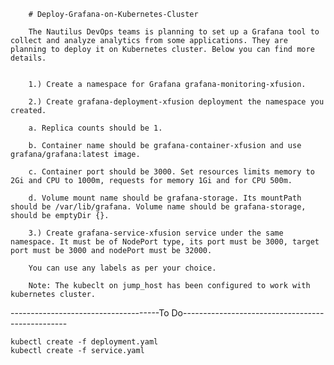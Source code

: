         # Deploy-Grafana-on-Kubernetes-Cluster

        The Nautilus DevOps teams is planning to set up a Grafana tool to collect and analyze analytics from some applications. They are planning to deploy it on Kubernetes cluster. Below you can find more details.


        1.) Create a namespace for Grafana grafana-monitoring-xfusion.

        2.) Create grafana-deployment-xfusion deployment the namespace you created.

        a. Replica counts should be 1.

        b. Container name should be grafana-container-xfusion and use grafana/grafana:latest image.

        c. Container port should be 3000. Set resources limits memory to 2Gi and CPU to 1000m, requests for memory 1Gi and for CPU 500m.

        d. Volume mount name should be grafana-storage. Its mountPath should be /var/lib/grafana. Volume name should be grafana-storage, should be emptyDir {}.

        3.) Create grafana-service-xfusion service under the same namespace. It must be of NodePort type, its port must be 3000, target port must be 3000 and nodePort must be 32000.

        You can use any labels as per your choice.

        Note: The kubeclt on jump_host has been configured to work with kubernetes cluster.



-------------------------------------To Do-------------------------------------------------


    kubectl create -f deployment.yaml  
    kubectl create -f service.yaml
